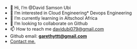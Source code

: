 - 👋 Hi, I’m @David Samson Ubi
- 👀 I’m interested in Cloud Engineering* Devops Engineering
- 🌱 I’m currently learning in Altschool Africa
- 💞️ I’m looking to collaborate on Github
- 📫 How to reach me davidubi079@gmail.com
- Github email: **garethyttt@gmail.com**
- [Contact me.](09046661522)

<!--
DAVE100ice/DAVE100ice is a ✨ special ✨ repository because its `README.md` (this file) appears on your GitHub profile.
You can click the Preview link to take a look at your changes.
--->
